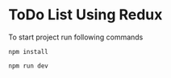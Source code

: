 # ToDo List Using Redux

To start project run following commands

``npm install``

``npm run dev``


